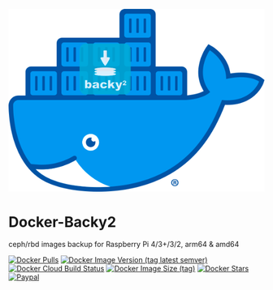 ![Docker-Backy2](https://raw.githubusercontent.com/MephistoXoL/Docker-Backy2/master/Docker-Backy2.png)

# Docker-Backy2 
ceph/rbd images backup for Raspberry Pi 4/3+/3/2, arm64 & amd64


[![Docker Pulls](https://img.shields.io/docker/pulls/mephistoxol/backy2?logo=docker)](https://hub.docker.com/r/mephistoxol/backy2)
[![Docker Image Version (tag latest semver)](https://img.shields.io/docker/v/mephistoxol/gitea/backy2?logo=linux&logoColor=white)](https://hub.docker.com/r/mephistoxol/backy2)
[![Docker Cloud Build Status](https://img.shields.io/docker/cloud/build/mephistoxol/backy2)](https://hub.docker.com/r/mephistoxol/backy2)
[![Docker Image Size (tag)](https://img.shields.io/docker/image-size/mephistoxol/backy2/latest)](https://hub.docker.com/r/mephistoxol/backy2)
[![Docker Stars](https://img.shields.io/docker/stars/mephistoxol/backy2)](https://hub.docker.com/r/mephistoxol/backy2)
[![Paypal](https://img.shields.io/badge/paypal-donate-orange?logo=paypal)](https://www.paypal.me/mephistoxol)
